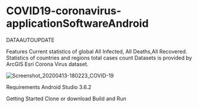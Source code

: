 # COVID19-coronavirus-applicationSoftwareAndroid
DATAAUTOUPDATE

Features
Current statistics of global All Infected, All Deaths,All Recovered.
Statistics of countries and regions total cases count
Datasets is provided by ArcGIS Esri Corona Virus dataset.



![Screenshot_20200413-180223_COVID-19](https://user-images.githubusercontent.com/54172252/79125719-397c6a00-7dbc-11ea-9d49-40b71312d186.jpg)


Requirements
Android Studio 3.6.2

Getting Started
Clone or download
Build and Run
